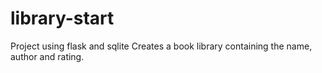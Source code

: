 # library-start
Project using flask and sqlite
Creates a book library containing the name, author and rating.
